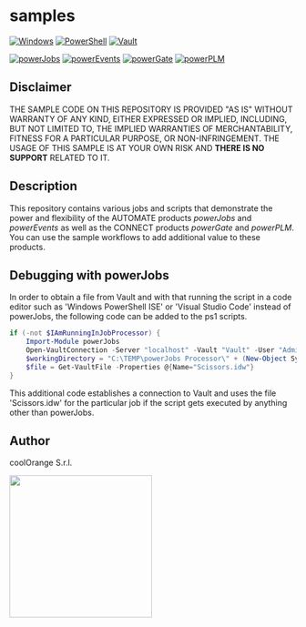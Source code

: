 # samples

[![Windows](https://img.shields.io/badge/Platform-Windows-lightgray.svg)](https://www.microsoft.com/en-us/windows/)
[![PowerShell](https://img.shields.io/badge/PowerShell-5-blue.svg)](https://microsoft.com/PowerShell/)
[![Vault](https://img.shields.io/badge/Autodesk%20Vault-2022-yellow.svg)](https://www.autodesk.com/products/vault/)

[![powerJobs](https://img.shields.io/badge/coolOrange%20powerJobs-22-orange.svg)](https://www.coolorange.com/powerjobs)
[![powerEvents](https://img.shields.io/badge/coolOrange%20powerEvents-22-orange.svg)](https://www.coolorange.com/powerevents)
[![powerGate](https://img.shields.io/badge/coolOrange%20powerGate-22-orange.svg)](https://www.coolorange.com/powergate)
[![powerPLM](https://img.shields.io/badge/coolOrange%20powerPLM-22-orange.svg)](https://www.coolorange.com/powerplm)

## Disclaimer

THE SAMPLE CODE ON THIS REPOSITORY IS PROVIDED "AS IS" WITHOUT WARRANTY OF ANY KIND, EITHER EXPRESSED OR IMPLIED, INCLUDING, BUT NOT LIMITED TO, THE IMPLIED WARRANTIES OF MERCHANTABILITY, FITNESS FOR A PARTICULAR PURPOSE, OR NON-INFRINGEMENT.
THE USAGE OF THIS SAMPLE IS AT YOUR OWN RISK AND **THERE IS NO SUPPORT** RELATED TO IT.

## Description

This repository contains various jobs and scripts that demonstrate the power and flexibility of the AUTOMATE products *powerJobs* and *powerEvents* as well as the CONNECT products *powerGate* and *powerPLM*. You can use the sample workflows to add additional value to these products.

## Debugging with powerJobs

In order to obtain a file from Vault and with that running the script in a code editor such as 'Windows PowerShell ISE' or 'Visual Studio Code' instead of powerJobs, the following code can be added to the ps1 scripts.

```powershell
if (-not $IAmRunningInJobProcessor) {
    Import-Module powerJobs
    Open-VaultConnection -Server "localhost" -Vault "Vault" -User "Administrator" -Password ""
    $workingDirectory = "C:\TEMP\powerJobs Processor\" + (New-Object System.Guid).ToString()
    $file = Get-VaultFile -Properties @{Name="Scissors.idw"}
}
```

This additional code establishes a connection to Vault and uses the file 'Scissors.idw' for the particular job if the script gets executed by anything other than powerJobs.

## Author
coolOrange S.r.l.

<img src="https://i.ibb.co/NmnmjDT/Logo-CO-Full-colore-RGB-short-Payoff.png" width="250">
